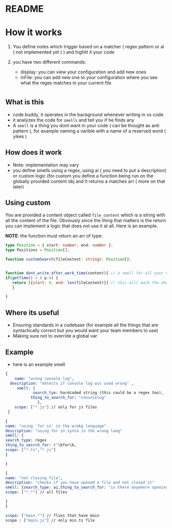 # README

# How it works

1. You define notes which trigger based on a matcher ( regex pattern or ai ( not implemented yet ) ) and highlit it your code

2. you have two different commands:
   - display: you can view your configuration and add new ones
   - inFile: you can add new one to your configuration where you see what the regex matches in your current file

#

## What is this

- code buddy, it operates in the background whenever writing in vs code
- it analyzes the code for `smells` and tell you if he finds any
- A `smell` is a thing you dont want in your code ( can be thought as anti pattern ), for example naming a varible with a name of a reserved word ( yikes )

## How does it work

- Note: implementation may vary
- you define smells using a regex, using ai ( you need to put a description) or custom logic (for custom you define a function being run on the globally provided content obj and it returns a matches arr ( more on that later)

## Using custom

You are provided a content object called `file_content` which is a string with all the content of the file. Obviously since the thing that matters is the return you can implement a logic that does not use it at all. Here is an example.

**NOTE**: the function must return an arr of type:

```ts
type Position = { start: number; end: number };
type Positions = Position[];

function customSearch(fileContent: string): Position[];
```

```js

function dont_write_after_work_time(content){ // a smell for all your non sleep worders who dont know that yout should not write code after 8 p.m.since they are sleepy
if(getTime() > 8 p.m) {
   return [{start: 0, end: len(fileContent)}] // this will mark the whole docum
   }

}
```

## Where its useful

- Ensuring standards in a codebase (for example all the things that are syntactically correct but you would want your team members to use)
- Making sure not to override a global var

## Example

- here is an example smell

```llvm
{
    name: "wrong console log",
  description: "detects if console log wss used wrong" ,
     smell: {
            search_tye: hardcoded string (this could be a regex too),
           thing_to_search_for: "consolelog"
              },
    scope: ["*.js"] // only for js files
 }
```

```llvm
{
name: "using `for in` in the wrokg language"
description: "using for in synta in the wrong lang"
smell: {
search_type: regex
thing_to_sesrch_for: r'\bfor\b,
scope: ["*.ts","*.js"]
}

}
```

```llvm
{
name: "not closing file",
description: "checks if you have opened a file and not closed it"
smell: {search_type: ai,thing_to_search_for: "is there anywhere openinga file without closing" // this will be the prompt for the ai
scope: ["*.*"] // all files

}
}
```

```llvm
scope: ["main.*"] // flies that have main
scope : ["main.js"] // only min.ts file
```

